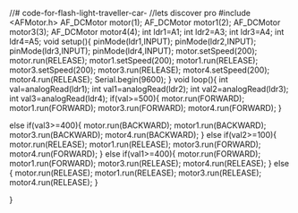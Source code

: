 //# code-for-flash-light-traveller-car-
//lets discover pro
#include <AFMotor.h>
AF_DCMotor motor(1);
AF_DCMotor motor1(2);
AF_DCMotor motor3(3);
AF_DCMotor motor4(4);
int ldr1=A1;
int ldr2=A3;
int ldr3=A4;
int ldr4=A5;
void setup(){
  pinMode(ldr1,INPUT);
  pinMode(ldr2,INPUT);
   pinMode(ldr3,INPUT);
  pinMode(ldr4,INPUT);
  motor.setSpeed(200);
  motor.run(RELEASE);
  motor1.setSpeed(200);
  motor1.run(RELEASE);
  motor3.setSpeed(200);
  motor3.run(RELEASE);
  motor4.setSpeed(200);
  motor4.run(RELEASE);
  Serial.begin(9600);
}
void loop(){
  int val=analogRead(ldr1);
  int val1=analogRead(ldr2);
  int val2=analogRead(ldr3);
  int val3=analogRead(ldr4);
  if(val>=500){
    motor.run(FORWARD);
    motor1.run(FORWARD);
    motor3.run(FORWARD);
    motor4.run(FORWARD);
  }
  
  
  else if(val3>=400){
    motor.run(BACKWARD);
    motor1.run(BACKWARD);
     motor3.run(BACKWARD);
    motor4.run(BACKWARD);
  }
   else if(val2>=100){
    motor.run(RELEASE);
    motor1.run(RELEASE);
    motor3.run(FORWARD);
    motor4.run(FORWARD);
  }
   else if(val1>=400){
    motor.run(FORWARD);
    motor1.run(FORWARD);
    motor3.run(RELEASE);
    motor4.run(RELEASE);
  }
  else 
  {
    motor.run(RELEASE);
    motor1.run(RELEASE);
    motor3.run(RELEASE);
    motor4.run(RELEASE);
  }
 
}
